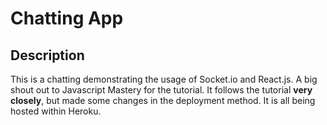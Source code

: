 # Chatting App

## Description

This is a chatting demonstrating the usage of Socket.io and React.js. A big shout out to Javascript Mastery for the tutorial. It follows the tutorial **very closely**, but made some changes in the deployment method. It is all being hosted within Heroku. 